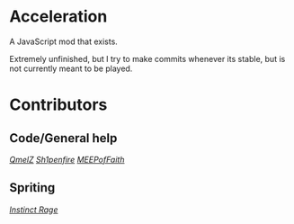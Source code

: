 # Acceleration

A JavaScript mod that exists.

Extremely unfinished, but I try to make commits whenever its stable, but is not currently meant to be played.


# Contributors

## Code/General help

_[QmelZ](https://github.com/QmelZ)_
_[Sh1penfire](https://github.com/Sh1penfire/)_
_[MEEPofFaith](https://github.com/MEEPofFaith/)_

## Spriting

_[Instinct Rage](https://github.com/InstinctRage)_